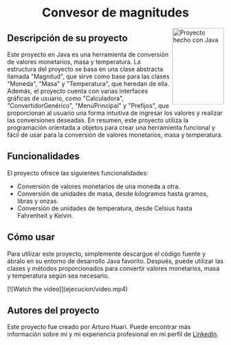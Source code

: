 <h1 align="center">Convesor de magnitudes</h1>
<img src="[https://dev.java/assets/images/java-logo-vector.png](https://assets.stickpng.com/thumbs/58480979cef1014c0b5e4901.png)" align="right"
     alt="Proyecto hecho con Java" width="120" height="178">
<h2>Descripción de su proyecto</h2>
<p>
Este proyecto en Java es una herramienta de conversión de valores monetarios, masa y temperatura. La estructura del proyecto se basa en una clase abstracta llamada "Magnitud", que sirve como base para las clases "Moneda", "Masa" y "Temperatura", que heredan de ella.
Además, el proyecto cuenta con varias interfaces gráficas de usuario, como "Calculadora", "ConvertidorGenérico", "MenúPrincipal" y "Prefijos", que proporcionan al usuario una forma intuitiva de ingresar los valores y realizar las conversiones deseadas.
En resumen, este proyecto utiliza la programación orientada a objetos para crear una herramienta funcional y fácil de usar para la conversión de valores monetarios, masa y temperatura.
</p>
<h2>Funcionalidades</h2>
<p>El proyecto ofrece las siguientes funcionalidades:</p>
<ul>
<li>Conversión de valores monetarios de una moneda a otra.</li>
<li>Conversión de unidades de masa, desde kilogramos hasta gramos, libras y onzas.</li>
<li>Conversión de unidades de temperatura, desde Celsius hasta Fahrenheit y Kelvin.</li>
</ul>
<h2>Cómo usar</h2>
<p>Para utilizar este proyecto, simplemente descargue el código fuente y ábralo en su entorno de desarrollo Java favorito.
Después, puede utilizar las clases y métodos proporcionados para convertir valores monetarios, masa y temperatura según sea necesario.</p>
[![Watch the video]](ejecucion/video.mp4)
<h2>Autores del proyecto</h2>
<p>Este proyecto fue creado por Arturo Huari. Puede encontrar más información sobre mí y mi experiencia profesional en mi perfil de <a href="https://www.linkedin.com/in/arturohuari/">LinkedIn</a>.</p>
